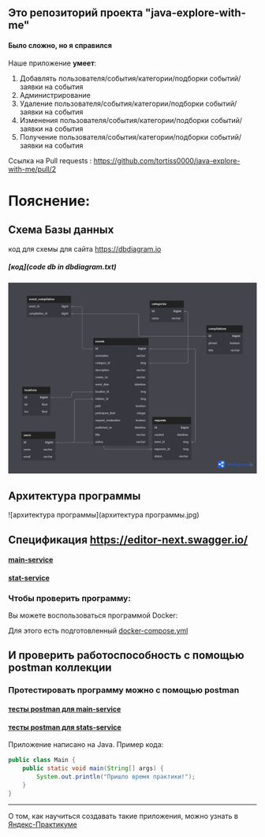 ## Это репозиторий проекта "java-explore-with-me"
#### Было сложно, но я справился


Наше приложение **умеет**:
1. Добавлять пользователя/события/категории/подборки событий/заявки на события
2. Администрирование
3. Удаление пользователя/события/категории/подборки событий/заявки на события
4. Изменения пользователя/события/категории/подборки событий/заявки на события
5. Получение пользователя/события/категории/подборки событий/заявки на события

Ссылка на  Pull requests : https://github.com/tortiss0000/java-explore-with-me/pull/2
# Пояснение:
## Схема Базы данных
код для схемы для сайта https://dbdiagram.io
##### [код](code db in dbdiagram.txt)

![Схема БД](dataBase.png)

## Архитектура программы
![архитектура программы](архитектура программы.jpg)

## Спецификация https://editor-next.swagger.io/
#### [main-service](ewm-main-service-spec.json)
#### [stat-service](ewm-stats-service-spec.json)

### Чтобы проверить программу:
Вы можете воспользоваться программой Docker:

Для этого есть подготовленный [docker-compose.yml](docker-compose.yml)

## И проверить работоспособность с помощью postman коллекции
### Протестировать программу можно с помощью postman
#### [тесты postman для main-service](postman/ewm-main-service.json)
#### [тесты postman для stats-service](postman/ewm-stat-service.json)


Приложение написано на Java. Пример кода:
```java
public class Main {
    public static void main(String[] args) {
        System.out.println("Пришло время практики!");
    }
}

```
------
О том, как научиться создавать такие приложения, можно узнать в [Яндекс-Практикуме](https://practicum.yandex.ru/java-developer/ "Тут учат Java!") 
